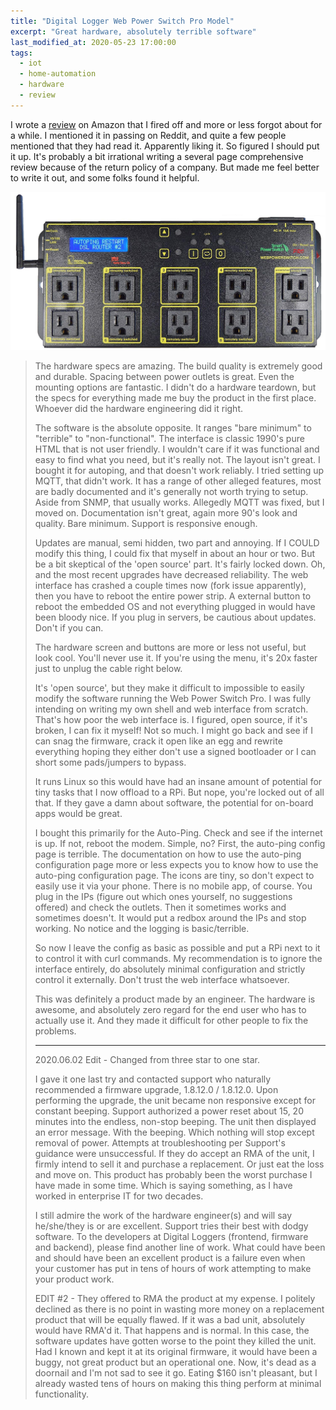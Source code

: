 ```yaml
---
title: "Digital Logger Web Power Switch Pro Model"
excerpt: "Great hardware, absolutely terrible software"
last_modified_at: 2020-05-23 17:00:00
tags:
  - iot
  - home-automation
  - hardware
  - review
---
```


I wrote a [review](https://www.amazon.com/Web-Power-Switch-Pro-Model/dp/B0765NCB2L) on Amazon that I fired off and more or less forgot about for a while. I mentioned it in passing on Reddit, and quite a few people mentioned that they had read it. Apparently liking it. So figured I should put it up. It's probably a bit irrational writing a several page comprehensive review because of the return policy of a company. But made me feel better to write it out, and some folks found it helpful.

![](/images/posts/webpower.jpg)

>
> The hardware specs are amazing. The build quality is extremely good and durable. Spacing between power outlets is great. Even the mounting options are fantastic. I didn't do a hardware teardown, but the specs for everything made me buy the product in the first place. Whoever did the hardware engineering did it right.
>
> The software is the absolute opposite. It ranges "bare minimum" to "terrible" to "non-functional". The interface is classic 1990's pure HTML that is not user friendly. I wouldn't care if it was functional and easy to find what you need, but it's really not. The layout isn't great. I bought it for autoping, and that doesn't work reliably. I tried setting up MQTT, that didn't work. It has a range of other alleged features, most are badly documented and it's generally not worth trying to setup. Aside from SNMP, that usually works. Allegedly MQTT was fixed, but I moved on. Documentation isn't great, again more 90's look and quality. Bare minimum. Support is responsive enough.
>
> Updates are manual, semi hidden, two part and annoying. If I COULD modify this thing, I could fix that myself in about an hour or two. But be a bit skeptical of the 'open source' part. It's fairly locked down. Oh, and the most recent upgrades have decreased reliability. The web interface has crashed a couple times now (fork issue apparently), then you have to reboot the entire power strip. A external button to reboot the embedded OS and not everything plugged in would have been bloody nice. If you plug in servers, be cautious about updates. Don't if you can.
>
> The hardware screen and buttons are more or less not useful, but look cool. You'll never use it. If you're using the menu, it's 20x faster just to unplug the cable right below.
>
> It's 'open source', but they make it difficult to impossible to easily modify the software running the Web Power Switch Pro. I was fully intending on writing my own shell and web interface from scratch. That's how poor the web interface is. I figured, open source, if it's broken, I can fix it myself! Not so much. I might go back and see if I can snag the firmware, crack it open like an egg and rewrite everything hoping they either don't use a signed bootloader or I can short some pads/jumpers to bypass.
>
> It runs Linux so this would have had an insane amount of potential for tiny tasks that I now offload to a RPi. But nope, you're locked out of all that. If they gave a damn about software, the potential for on-board apps would be great.
>
> I bought this primarily for the Auto-Ping. Check and see if the internet is up. If not, reboot the modem. Simple, no? First, the auto-ping config page is terrible. The documentation on how to use the auto-ping configuration page more or less expects you to know how to use the auto-ping configuration page. The icons are tiny, so don't expect to easily use it via your phone. There is no mobile app, of course. You plug in the IPs (figure out which ones yourself, no suggestions offered) and check the outlets. Then it sometimes works and sometimes doesn't. It would put a redbox around the IPs and stop working. No notice and the logging is basic/terrible.
>
> So now I leave the config as basic as possible and put a RPi next to it to control it with curl commands. My recommendation is to ignore the interface entirely, do absolutely minimal configuration and strictly control it externally. Don't trust the web interface whatsoever.
>
> This was definitely a product made by an engineer. The hardware is awesome, and absolutely zero regard for the end user who has to actually use it. And they made it difficult for other people to fix the problems.
>
> ************************************
>
> 2020.06.02 Edit - Changed from three star to one star.
>
> I gave it one last try and contacted support who naturally recommended a firmware upgrade, 1.8.12.0 / 1.8.12.0. Upon performing the upgrade, the unit became non responsive except for constant beeping. Support authorized a power reset about 15, 20 minutes into the endless, non-stop beeping. The unit then displayed an error message. With the beeping. Which nothing will stop except removal of power. Attempts at troubleshooting per Support's guidance were unsuccessful. If they do accept an RMA of the unit, I firmly intend to sell it and purchase a replacement. Or just eat the loss and move on. This product has probably been the worst purchase I have made in some time. Which is saying something, as I have worked in enterprise IT for two decades.
>
> I still admire the work of the hardware engineer(s) and will say he/she/they is or are excellent. Support tries their best with dodgy software. To the developers at Digital Loggers (frontend, firmware and backend), please find another line of work. What could have been and should have been an excellent product is a failure even when your customer has put in tens of hours of work attempting to make your product work.
>
> EDIT #2 - They offered to RMA the product at my expense. I politely declined as there is no point in wasting more money on a replacement product that will be equally flawed. If it was a bad unit, absolutely would have RMA'd it. That happens and is normal. In this case, the software updates have gotten worse to the point they killed the unit. Had I known and kept it at its original firmware, it would have been a buggy, not great product but an operational one. Now, it's dead as a doornail and I'm not sad to see it go. Eating $160 isn't pleasant, but I already wasted tens of hours on making this thing perform at minimal functionality.
